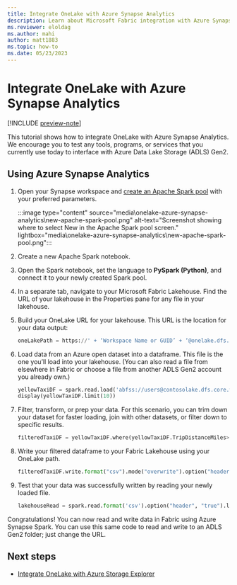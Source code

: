 ```yaml
---
title: Integrate OneLake with Azure Synapse Analytics
description: Learn about Microsoft Fabric integration with Azure Synapse Analytics. Specifically how to read and write data into Fabric using Azure Synapse Spark pool.
ms.reviewer: eloldag
ms.author: mahi
author: matt1883
ms.topic: how-to
ms.date: 05/23/2023
---
```


# Integrate OneLake with Azure Synapse Analytics

[!INCLUDE [preview-note](../includes/preview-note.md)]

This tutorial shows how to integrate OneLake with Azure Synapse Analytics. We encourage you to test any tools, programs, or services that you currently use today to interface with Azure Data Lake Storage (ADLS) Gen2.

## Using Azure Synapse Analytics

1. Open your Synapse workspace and [create an Apache Spark pool](/azure/synapse-analytics/quickstart-create-apache-spark-pool-portal) with your preferred parameters.

   :::image type="content" source="media\onelake-azure-synapse-analytics\new-apache-spark-pool.png" alt-text="Screenshot showing where to select New in the Apache Spark pool screen." lightbox="media\onelake-azure-synapse-analytics\new-apache-spark-pool.png":::

1. Create a new Apache Spark notebook.

1. Open the Spark notebook, set the language to **PySpark (Python)**, and connect it to your newly created Spark pool.

1. In a separate tab, navigate to your Microsoft Fabric Lakehouse.  Find the URL of your lakehouse in the Properties pane for any file in your lakehouse.

1. Build your OneLake URL for your lakehouse. This URL is the location for your data output:

   ```python
   oneLakePath = https://' + ‘Workspace Name or GUID’ + ‘@onelake.dfs.fabric.microsoft.com/’ + ‘Lakehouse Name.lakehouse or GUID’ + '/Files/'
   ```

1. Load data from an Azure open dataset into a dataframe. This file is the one you’ll load into your lakehouse. (You can also read a file from elsewhere in Fabric or choose a file from another ADLS Gen2 account you already own.)

   ```python
   yellowTaxiDF = spark.read.load('abfss://users@contosolake.dfs.core.windows.net/NYCTripSmall.parquet', format='parquet')
   display(yellowTaxiDF.limit(10))
   ```

1. Filter, transform, or prep your data. For this scenario, you can trim down your dataset for faster loading, join with other datasets, or filter down to specific results.

   ```python
   filteredTaxiDF = yellowTaxiDF.where(yellowTaxiDF.TripDistanceMiles>2).where(yellowTaxiDF.PassengerCount==1)display(filteredTaxiDF)
   ```

1. Write your filtered dataframe to your Fabric Lakehouse using your OneLake path.

   ```python
   filteredTaxiDF.write.format("csv").mode("overwrite").option("header", "true").csv(oneLakePath + 'taxi.csv')
   ```

1. Test that your data was successfully written by reading your newly loaded file.

   ```python
   lakehouseRead = spark.read.format('csv').option("header", "true").load(oneLakePath + 'taxi.csv')display(lakehouseRead.limit(10))
   ```

Congratulations! You can now read and write data in Fabric using Azure Synapse Spark. You can use this same code to read and write to an ADLS Gen2 folder; just change the URL.

## Next steps

- [Integrate OneLake with Azure Storage Explorer](onelake-azure-storage-explorer.md)
